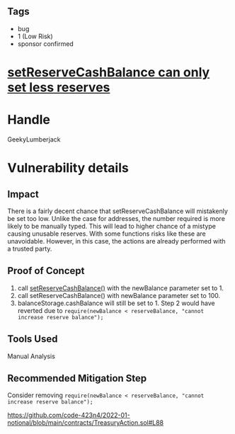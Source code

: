 ## Tags

- bug
- 1 (Low Risk)
- sponsor confirmed

# [setReserveCashBalance can only set less reserves](https://github.com/code-423n4/2022-01-notional-findings/issues/103) 

# Handle

GeekyLumberjack


# Vulnerability details

## Impact
There is a fairly decent chance that setReserveCashBalance will mistakenly be set too low. Unlike the case for addresses, the number required is more likely to be manually typed. This will lead to higher chance of a mistype causing unusable reserves. With some functions risks like these are unavoidable. However, in this case, the actions are already performed with a trusted party.

## Proof of Concept
1. call [setReserveCashBalance()](https://github.com/code-423n4/2022-01-notional/blob/main/contracts/TreasuryAction.sol#L80-L91) with the newBalance parameter set to 1.
2. call setReserveCashBalance() with newBalance parameter set to 100.
3. balanceStorage.cashBalance will still be set to 1. Step 2 would have reverted due to `require(newBalance < reserveBalance, "cannot increase reserve balance");`

## Tools Used
Manual Analysis

## Recommended Mitigation Step
Consider removing `require(newBalance < reserveBalance, "cannot increase reserve balance");`

https://github.com/code-423n4/2022-01-notional/blob/main/contracts/TreasuryAction.sol#L88


